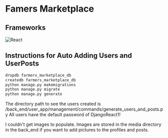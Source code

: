 # Famers Marketplace

## Frameworks
![React](https://img.shields.io/badge/React-20232A?style=for-the-badge&logo=react&logoColor=61DAFB)


## Instructions for Auto Adding Users and UserPosts

```bash
dropdb farmers_marketplace_db
createdb farmers_marketplace_db
python manage.py makemigrations
python manage.py migrate
python manage.py generate
```

The directory path to see the users created is /back_end/user_app/management/commands/generate_users_and_posts.py
All users have the default password of DjangoReact1!

I couldn't get images to populate. Images are stored in the media directory in the back_end if you want to add pictures to the profiles and posts.
